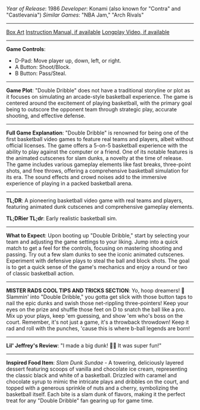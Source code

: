 *Year of Release*: 1986
*Developer*: Konami (also known for "Contra" and "Castlevania")
*Similar Games*: "NBA Jam," "Arch Rivals"

---
[Box Art](https://www.google.com/search?newwindow=1&sca_esv=171a28ce0fc58a51&q=NES+Game+Box+Art+Double+Dribble&uds=AMwkrPvg5PKm_dNhMKTbEqnEKe3-6XxiOpNFjFnlqxFDMqlwhD6DPVRAm9-_1gPBbxy9DIo_-S5UzNiyucG_Gr6nVqbvCtLly5uEc6a3pXEPsUbauYHkPixzlqsDC7Hx8tvooks1KEQd&udm=2&sa=X&ved=2ahUKEwi1r5fThMWEAxVsGtAFHU9IDJYQtKgLegQIDBAB&biw=1536&bih=714&dpr=1.25) 
[Instruction Manual, if available](https://www.google.com/search?q=NES+Instruction+Manual+Double+Dribble)
[Longplay Video, if available](https://www.youtube.com/results?search_query=nes+full+longplay+Double+Dribble) 

- - -
**Game Controls**:
- D-Pad: Move player up, down, left, or right.
- A Button: Shoot/Block.
- B Button: Pass/Steal.

- - -
**Game Plot**: "Double Dribble" does not have a traditional storyline or plot as it focuses on simulating an arcade-style basketball experience. The game is centered around the excitement of playing basketball, with the primary goal being to outscore the opponent team through strategic play, accurate shooting, and effective defense.

- - -
**Full Game Explanation**: "Double Dribble" is renowned for being one of the first basketball video games to feature real teams and players, albeit without official licenses. The game offers a 5-on-5 basketball experience with the ability to play against the computer or a friend. One of its notable features is the animated cutscenes for slam dunks, a novelty at the time of release. The game includes various gameplay elements like fast breaks, three-point shots, and free throws, offering a comprehensive basketball simulation for its era. The sound effects and crowd noises add to the immersive experience of playing in a packed basketball arena.

- - -
**TL;DR**: A pioneering basketball video game with real teams and players, featuring animated dunk cutscenes and comprehensive gameplay elements.

**TL;DRier TL;dr**: Early realistic basketball sim.

- - -
**What to Expect**: Upon booting up "Double Dribble," start by selecting your team and adjusting the game settings to your liking. Jump into a quick match to get a feel for the controls, focusing on mastering shooting and passing. Try out a few slam dunks to see the iconic animated cutscenes. Experiment with defensive plays to steal the ball and block shots. The goal is to get a quick sense of the game's mechanics and enjoy a round or two of classic basketball action.

---
**MISTER RADS COOL TIPS AND TRICKS SECTION**: Yo, hoop dreamers! 🏀 Slammin' into "Double Dribble," you gotta get slick with those button taps to nail the epic dunks and swish those net-rippling three-pointers! Keep your eyes on the prize and shuffle those feet on D to snatch the ball like a pro. Mix up your plays, keep 'em guessing, and show 'em who's boss on the court. Remember, it's not just a game, it's a throwback throwdown! Keep it rad and roll with the punches, 'cause this is where b-ball legends are born!

---
**Lil' Jeffrey's Review**: "I made a big dunk! 🏀😄 It was super fun!"

---
**Inspired Food Item**: *Slam Dunk Sundae* - A towering, deliciously layered dessert featuring scoops of vanilla and chocolate ice cream, representing the classic black and white of a basketball. Drizzled with caramel and chocolate syrup to mimic the intricate plays and dribbles on the court, and topped with a generous sprinkle of nuts and a cherry, symbolizing the basketball itself. Each bite is a slam dunk of flavors, making it the perfect treat for any "Double Dribble" fan gearing up for game time.